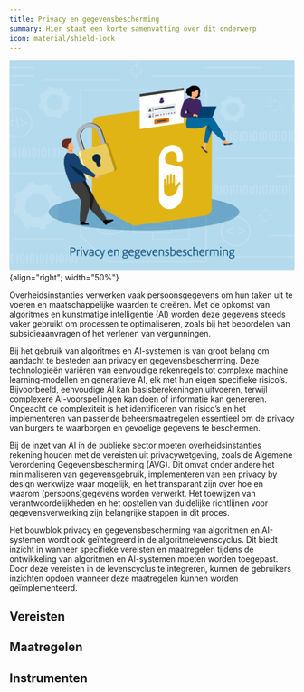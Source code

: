 ```yaml
---
title: Privacy en gegevensbescherming
summary: Hier staat een korte samenvatting over dit onderwerp
icon: material/shield-lock
---
```


![privacy-en-gegevensbescherming](../../afbeeldingen/bouwblokken/privacy-en-gegevensbescherming.jpg "visuele weergave privacy en gegevensbescherming"){align="right"; width="50%"}

Overheidsinstanties verwerken vaak persoonsgegevens om hun taken uit te voeren en maatschappelijke waarden te creëren. Met de opkomst van algoritmes en kunstmatige intelligentie (AI) worden deze gegevens steeds vaker gebruikt om processen te optimaliseren, zoals bij het beoordelen van subsidieaanvragen of het verlenen van vergunningen.  


Bij het gebruik van algoritmes en AI-systemen is van groot belang om aandacht te besteden aan privacy en gegevensbescherming. Deze technologieën variëren van eenvoudige rekenregels tot complexe machine learning-modellen en generatieve AI, elk met hun eigen specifieke risico’s. 
Bijvoorbeeld, eenvoudige AI kan basisberekeningen uitvoeren, terwijl complexere AI-voorspellingen kan doen of informatie kan genereren. Ongeacht de complexiteit is het identificeren van risico’s en het implementeren van passende beheersmaatregelen essentieel om de privacy van burgers te waarborgen en gevoelige gegevens te beschermen. 

Bij de inzet van AI in de publieke sector moeten overheidsinstanties rekening houden met de vereisten uit privacywetgeving, zoals de Algemene Verordening Gegevensbescherming (AVG). Dit omvat onder andere het minimaliseren van gegevensgebruik, implementeren van een privacy by design werkwijze waar mogelijk, en het transparant zijn over hoe en waarom (persoons)gegevens worden verwerkt. 
Het toewijzen van verantwoordelijkheden en het opstellen van duidelijke richtlijnen voor gegevensverwerking zijn belangrijke stappen in dit proces. 

Het bouwblok privacy en gegevensbescherming van algoritmen en AI-systemen wordt ook geïntegreerd in de algoritmelevenscyclus. 
Dit biedt inzicht in wanneer specifieke vereisten en maatregelen tijdens de ontwikkeling van algoritmen en AI-systemen moeten worden toegepast. 
Door deze vereisten in de levenscyclus te integreren, kunnen de gebruikers inzichten opdoen wanneer deze maatregelen kunnen worden geïmplementeerd. 

## Vereisten

<!-- list_vereisten bouwblok/privacy-en-gegevensbescherming -->


## Maatregelen

<!-- list_maatregelen bouwblok/privacy-en-gegevensbescherming-->

## Instrumenten

<!-- list_instrumenten bouwblok/privacy-en-gegevensbescherming -->
